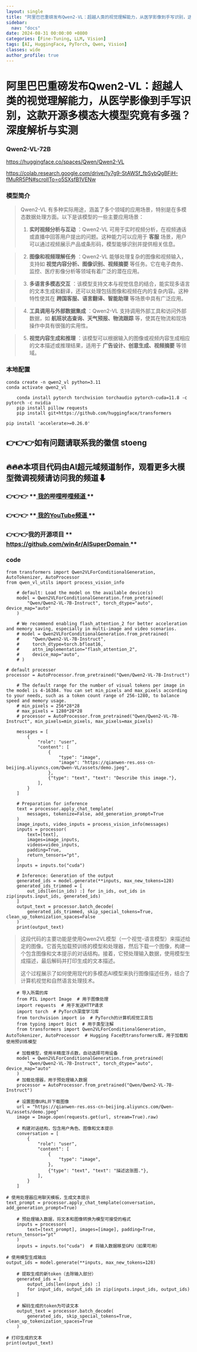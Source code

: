 ```yaml
---
layout: single
title: "阿里巴巴重磅发布Qwen2-VL：超越人类的视觉理解能力，从医学影像到手写识别，这款开源多模态大模型究竟有多强？深度解析与实测"
sidebar:
  nav: "docs"
date: 2024-08-31 00:00:00 +0800
categories: [Fine-Tuning, LLM, Vision]
tags: [AI, HuggingFace, PyTorch, Qwen, Vision]
classes: wide
author_profile: true
---
```



#  阿里巴巴重磅发布Qwen2-VL：超越人类的视觉理解能力，从医学影像到手写识别，这款开源多模态大模型究竟有多强？深度解析与实测 

###  Qwen2-VL-72B 

[ https://huggingface.co/spaces/Qwen/Qwen2-VL ](<https://huggingface.co/spaces/Qwen/Qwen2-VL>)

[ https://colab.research.google.com/drive/1y7g9-StAWSf_fbSybQgBFjH-fMuRR5PN#scrollTo=o5SXsfB1VENw ](<https://colab.research.google.com/drive/1y7g9-StAWSf_fbSybQgBFjH-fMuRR5PN#scrollTo=o5SXsfB1VENw>)

###  模型简介 

> Qwen2-VL 有多种实际用途，涵盖了多个领域的应用场景，特别是在多模态数据处理方面。以下是该模型的一些主要应用场景： 
> 
>   1. **实时视频分析与互动** ：Qwen2-VL 可用于实时视频分析，在视频通话或直播中回答用户提出的问题。这种能力可以应用于 **客服** 场景，用户可以通过视频展示产品或条形码，模型能够识别并提供相关信息。 
> 

>   2. **图像和视频理解任务** ：Qwen2-VL 能够处理复杂的图像和视频输入，支持如 **视觉内容分析、图像识别、视频摘要** 等任务。它在电子商务、监控、医疗影像分析等领域有着广泛的潜在应用。 
> 

>   3. **多语言多模态交互** ：该模型支持文本与视觉信息的结合，能实现多语言的文本生成和翻译，还可以处理包括图像和视频在内的复杂内容。这种特性使其在 **跨国客服、语言翻译、智能助理** 等场景中具有广泛应用。 
> 

>   4. **工具调用与外部数据集成** ：Qwen2-VL 支持调用外部工具和访问外部数据，如 **航班状态查询、天气预报、物流跟踪** 等，使其在物流和现场操作中具有很强的实用性。 
> 

>   5. **视觉内容生成和推理** ：该模型可以根据输入的图像或视频内容生成相应的文本描述或推理结果，适用于 **广告设计、创意生成、视频摘要** 等领域。 
> 


###  本地配置 
    
    
    conda create -n qwen2_vl python=3.11
    conda activate qwen2_vl
    
```
    conda install pytorch torchvision torchaudio pytorch-cuda=11.8 -c pytorch -c nvidia
    pip install pillow requests
    pip install git+https://github.com/huggingface/transformers
```
    
    
    pip install 'accelerate>=0.26.0'
    
    

##  **👉👉👉如有问题请联系我的徽信 stoeng**

##  **🔥🔥🔥本项目代码由AI超元域频道制作，观看更多大模型微调视频请访问我的频道⬇**

###  **👉👉👉** **[ 我的哔哩哔哩频道 ](<https://space.bilibili.com/3493277319825652>) **

###  **👉👉👉** **[ 我的YouTube频道 ](<https://www.youtube.com/@AIsuperdomain>) **

###  **👉👉👉我的开源项目** **[ https://github.com/win4r/AISuperDomain ](<https://github.com/win4r/AISuperDomain>) **

###  code 
    
    
    from transformers import Qwen2VLForConditionalGeneration, AutoTokenizer, AutoProcessor
    from qwen_vl_utils import process_vision_info
    
```
    # default: Load the model on the available device(s)
    model = Qwen2VLForConditionalGeneration.from_pretrained(
        "Qwen/Qwen2-VL-7B-Instruct", torch_dtype="auto", device_map="auto"
    )
```
    
```
    # We recommend enabling flash_attention_2 for better acceleration and memory saving, especially in multi-image and video scenarios.
    # model = Qwen2VLForConditionalGeneration.from_pretrained(
    #     "Qwen/Qwen2-VL-7B-Instruct",
    #     torch_dtype=torch.bfloat16,
    #     attn_implementation="flash_attention_2",
    #     device_map="auto",
    # )
```
    
    # default processer
    processor = AutoProcessor.from_pretrained("Qwen/Qwen2-VL-7B-Instruct")
    
```
    # The default range for the number of visual tokens per image in the model is 4-16384. You can set min_pixels and max_pixels according to your needs, such as a token count range of 256-1280, to balance speed and memory usage.
    # min_pixels = 256*28*28
    # max_pixels = 1280*28*28
    # processor = AutoProcessor.from_pretrained("Qwen/Qwen2-VL-7B-Instruct", min_pixels=min_pixels, max_pixels=max_pixels)
```
    
```
    messages = [
        {
            "role": "user",
            "content": [
                {
                    "type": "image",
                    "image": "https://qianwen-res.oss-cn-beijing.aliyuncs.com/Qwen-VL/assets/demo.jpeg",
                },
                {"type": "text", "text": "Describe this image."},
            ],
        }
    ]
```
    
```
    # Preparation for inference
    text = processor.apply_chat_template(
        messages, tokenize=False, add_generation_prompt=True
    )
    image_inputs, video_inputs = process_vision_info(messages)
    inputs = processor(
        text=[text],
        images=image_inputs,
        videos=video_inputs,
        padding=True,
        return_tensors="pt",
    )
    inputs = inputs.to("cuda")
```
    
```
    # Inference: Generation of the output
    generated_ids = model.generate(**inputs, max_new_tokens=128)
    generated_ids_trimmed = [
        out_ids[len(in_ids) :] for in_ids, out_ids in zip(inputs.input_ids, generated_ids)
    ]
    output_text = processor.batch_decode(
        generated_ids_trimmed, skip_special_tokens=True, clean_up_tokenization_spaces=False
    )
    print(output_text)
```
    

> 这段代码的主要功能是使用Qwen2VL模型（一个视觉-语言模型）来描述给定的图像。它首先加载预训练的模型和处理器，然后下载一个图像，构建一个包含图像和文本提示的对话结构。接着，它预处理输入数据，使用模型生成描述，最后解码并打印生成的文本描述。 
> 
> 这个过程展示了如何使用现代的多模态AI模型来执行图像描述任务，结合了计算机视觉和自然语言处理技术。 
    
    
```
    # 导入所需的库
    from PIL import Image  # 用于图像处理
    import requests  # 用于发送HTTP请求
    import torch  # PyTorch深度学习库
    from torchvision import io  # PyTorch的计算机视觉工具包
    from typing import Dict  # 用于类型注解
    from transformers import Qwen2VLForConditionalGeneration, AutoTokenizer, AutoProcessor  # Hugging Face的transformers库，用于加载和使用预训练模型
```
    
```
    # 加载模型，使用半精度浮点数，自动选择可用设备
    model = Qwen2VLForConditionalGeneration.from_pretrained(
        "Qwen/Qwen2-VL-7B-Instruct", torch_dtype="auto", device_map="auto"
    )
    # 加载处理器，用于预处理输入数据
    processor = AutoProcessor.from_pretrained("Qwen/Qwen2-VL-7B-Instruct")
```
    
```
    # 设置图像URL并下载图像
    url = "https://qianwen-res.oss-cn-beijing.aliyuncs.com/Qwen-VL/assets/demo.jpeg"
    image = Image.open(requests.get(url, stream=True).raw)
```
    
```
    # 构建对话结构，包含用户角色、图像和文本提示
    conversation = [
        {
            "role": "user",
            "content": [
                {
                    "type": "image",
                },
                {"type": "text", "text": "描述这张图."},
            ],
        }
    ]
```
    
    # 使用处理器应用聊天模板，生成文本提示
    text_prompt = processor.apply_chat_template(conversation, add_generation_prompt=True)
    
```
    # 预处理输入数据，将文本和图像转换为模型可接受的格式
    inputs = processor(
        text=[text_prompt], images=[image], padding=True, return_tensors="pt"
    )
    inputs = inputs.to("cuda")  # 将输入数据移至GPU（如果可用）
```
    
    # 使用模型生成输出
    output_ids = model.generate(**inputs, max_new_tokens=128)
    
```
    # 提取生成的新token（去除输入部分）
    generated_ids = [
        output_ids[len(input_ids) :]
        for input_ids, output_ids in zip(inputs.input_ids, output_ids)
    ]
```
    
```
    # 解码生成的token为可读文本
    output_text = processor.batch_decode(
        generated_ids, skip_special_tokens=True, clean_up_tokenization_spaces=True
    )
```
    
    # 打印生成的文本
    print(output_text)
